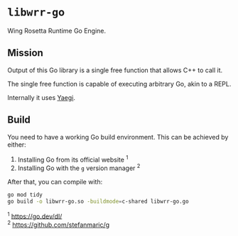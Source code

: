 # `libwrr-go`

Wing Rosetta Runtime Go Engine.

## Mission

Output of this Go library is a single free function that allows C++ to call it.

The single free function is capable of executing arbitrary Go, akin to a REPL.

Internally it uses [Yaegi](https://github.com/traefik/yaegi).

## Build

You need to have a working Go build environment. This can be achieved by either:

1. Installing Go from its official website <sup>1</sup>
1. Installing Go with the `g` version manager <sup>2</sup>

After that, you can compile with:

```bash
go mod tidy
go build -o libwrr-go.so -buildmode=c-shared libwrr-go.go
```

<sup>1</sup> <https://go.dev/dl/><br />
<sup>2</sup> <https://github.com/stefanmaric/g><br />
